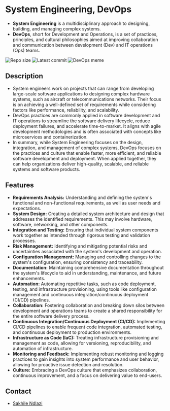 # System Engineering, DevOps
 * **System Engineering** is a multidisciplinary approach to designing, building, and managing complex systems.
 * **DevOps**, short for Development and Operations, is a set of practices, principles, and cultural philosophies aimed at improving collaboration and communication between development (Dev) and IT operations (Ops) teams.

![Repo size](https://img.shields.io/github/repo-size/sakhi-4096/alx-system_engineering-devops)
![Latest commit](https://img.shields.io/github/last-commit/sakhi-4096/alx-system_engineering-devops/master?style=round-square)
![DevOps meme](https://img.devrant.com/devrant/rant/r_1075981_n88hw.jpg)

## Description
 * System engineers work on projects that can range from developing large-scale software applications to designing complex hardware systems, such as aircraft or telecommunications networks. Their focus is on achieving a well-defined set of requirements while considering factors like performance, reliability, and scalability.
 * DevOps practices are commonly applied in software development and IT operations to streamline the software delivery lifecycle, reduce deployment failures, and accelerate time-to-market. It aligns with agile development methodologies and is often associated with concepts like microservices and containerization.
 * In summary, while System Engineering focuses on the design, integration, and management of complex systems, DevOps focuses on the practices and culture that enable faster, more efficient, and reliable software development and deployment. When applied together, they can help organizations deliver high-quality, scalable, and reliable systems and software products.

## Features
 * **Requirements Analysis:** Understanding and defining the system's functional and non-functional requirements, as well as user needs and expectations.
 * **System Design:** Creating a detailed system architecture and design that addresses the identified requirements. This may involve hardware, software, networking, and other components.
 * **Integration and Testing:** Ensuring that individual system components work together as intended through rigorous testing and validation processes.
 * **Risk Management:** Identifying and mitigating potential risks and uncertainties associated with the system's development and operation.
 * **Configuration Management:** Managing and controlling changes to the system's configuration, ensuring consistency and traceability.
 * **Documentation:** Maintaining comprehensive documentation throughout the system's lifecycle to aid in understanding, maintenance, and future enhancements.
 * **Automation:** Automating repetitive tasks, such as code deployment, testing, and infrastructure provisioning, using tools like configuration management and continuous integration/continuous deployment (CI/CD) pipelines.
 * **Collaboration:** Fostering collaboration and breaking down silos between development and operations teams to create a shared responsibility for the entire software delivery process.
 * **Continuous Integration/Continuous Deployment (CI/CD):** Implementing CI/CD pipelines to enable frequent code integration, automated testing, and continuous deployment to production environments.
 * **Infrastructure as Code (IaC):** Treating infrastructure provisioning and management as code, allowing for versioning, reproducibility, and automation of infrastructure.
 * **Monitoring and Feedback:** Implementing robust monitoring and logging practices to gain insights into system performance and user behavior, allowing for proactive issue detection and resolution.
 * **Culture:** Embracing a DevOps culture that emphasizes collaboration, continuous improvement, and a focus on delivering value to end-users.

## Contact
 * [Sakhile Ndlazi](https://www.twitter.com/sakhilelindah)

